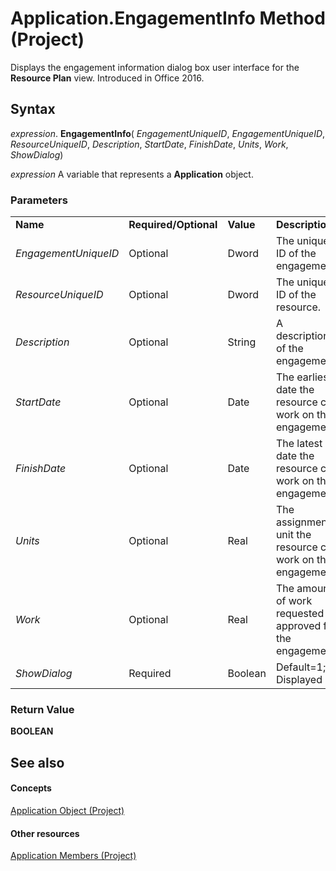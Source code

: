 
# Application.EngagementInfo Method (Project)

Displays the engagement information dialog box user interface for the  **Resource Plan** view. Introduced in Office 2016.


## Syntax

 _expression_. **EngagementInfo**( _EngagementUniqueID_,  _EngagementUniqueID_,  _ResourceUniqueID_,  _Description_,  _StartDate_,  _FinishDate_,  _Units_,  _Work_,  _ShowDialog_)

 _expression_ A variable that represents a **Application** object.


### Parameters


|||||
|:-----|:-----|:-----|:-----|
|**Name**|**Required/Optional**|**Value**|**Description**|
| _EngagementUniqueID_|Optional|Dword|The unique ID of the engagement.|
| _ResourceUniqueID_|Optional|Dword|The unique ID of the resource.|
| _Description_|Optional|String|A description of the engagement.|
| _StartDate_|Optional|Date|The earliest date the resource can work on the engagement.|
| _FinishDate_|Optional|Date|The latest date the resource can work on the engagement.|
| _Units_|Optional|Real|The assignment unit the resource can work on the engagement.|
| _Work_|Optional|Real|The amount of work requested or approved for the engagement.|
| _ShowDialog_|Required|Boolean|Default=1; Displayed|

### Return Value

 **BOOLEAN**


## See also


#### Concepts


[Application Object (Project)](8eb91712-7784-a102-38c0-19bb056c27e9.md)
#### Other resources


[Application Members (Project)](e6bd38e6-ef67-cf29-b439-a6b732e99a1c.md)